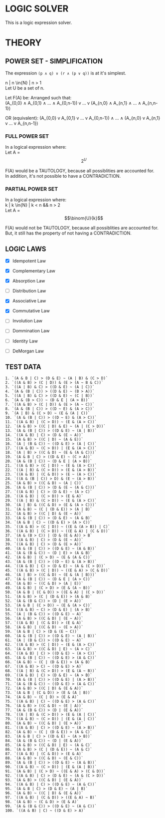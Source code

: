 # LOGIC SOLVER
This is a logic expression solver.

# THEORY
## POWER SET - SIMPLIFICATION
The expression `(p ∧ q) ∨ (r ∧ (p ∨ q))` is at it's simplest.

n | n \in{N} | n > 1  
Let U be a set of n.

Let F(A) be:
Arranged such that:  
(A_{0,0} ∧ A_{0,1} ∧ ... ∧ A_{0,n-1}) v ... v (A_{n,0} ∧ A_{n,1} ∧ ... ∧ A_{n,n-1})  

OR (equivalent):
(A_{0,0} v A_{0,1} v ... v A_{0,n-1}) ∧ ... ∧ (A_{n,0} v A_{n,1} v ... v A_{n,n-1})  

### FULL POWER SET
In a logical expression where:  
Let A = $$2^{U}$$  

F(A) would be a TAUTOLOGY, because all possiblities are accounted for.  
In addition, it's not possible to have a CONTRADICTION.  

### PARTIAL POWER SET
In a logical expression where:  
k | k \in{N} | k < n && n > 2  
Let A = $$\binom{U}{k}$$  

F(A) would not be TAUTOLOGY, because all possiblities are accounted for.  
But, it still has the property of not having a CONTRADICTION.  

## LOGIC LAWS
- [x] Idempotent Law
- [x] Complementary Law
- [x] Absorption Law
- [ ] Distribution Law
- [x] Associative Law
- [x] Commutative Law
- [ ] Involution Law
- [ ] Dommination Law
- [ ] Identity Law
- [ ] DeMorgan Law




## TEST DATA
```
1. `(A & B | C) > (D & E) ~ (A | B) & (C > D)`
2. `((A & B) > (C | D)) & (E > (A ~ B & C))`
3. `((A | B) & C) > ((D & E) ~ (A | C))`
4. `(A & (B | C)) > ((D & E) ~ (B > A))`
5. `((A | B) & C) > ((D & E) ~ (C | B))`
6. `(A & (B > C)) ~ (D & E | (A > B))`
7. `((A & B) > (C | D)) & (E > (A ~ C))`
8. `(A & (B | C)) > ((D ~ E) & (A > C))`
9. `(A | B) & (C > D) ~ (E & (A | C))`
10. `(A & (B | C)) > ((D ~ E) & (A > C))`
11. `((A & B) | (C > D)) ~ (E & (A > C))`
12. `(A & B) > ((C | D) & E) ~ (A | (C > D))`
13. `(A & (B | C)) > ((D & E) ~ (A | B))`
14. `((A & B) | C) > (D & (E ~ A))`
15. `(A & B) > ((C | D) ~ (A & E))`
16. `(A | (B & C)) ~ ((D & E) > (A | C))`
17. `((A & B) ~ (C > D)) | (E & (A > C))`
18. `(A | B) > ((C & D) ~ (E & (A & C)))`
19. `(A & B | C) > ((D & E) ~ (C > A))`
20. `(A & (B | C)) ~ (D & E | (A > B))`
21. `((A & B) > (C | D)) ~ (E & (A > C))`
22. `((A | B) & (C > D)) > (E & (A > B))`
23. `((A & B) | (C & D)) > (E ~ (A > C))`
24. `((A & (B | C)) > D) & (E ~ (A > B))`
25. `(A & B) > ((C & D) ~ (A | C))`
26. `(A & (B | C)) > (D & (E ~ (A & C)))`
27. `((A & B) | C) > (D & E) ~ (A > C)`
28. `((A & B) | (C > D)) > (E & A)`
29. `((A | B) & (C > D)) ~ (E & (A > C))`
30. `(A | B) & ((C & D) > (E & (A > C)))`
31. `(A & B) ~ (C | (D & E)) > (A | B)`
32. `(A & B) > ((C | D) & (E ~ A))`
33. `(A & (B | C)) > (D & E) ~ (A & B)`
34. `(A & B | C) ~ ((D & E) > (A > C))`
35. `((A & B) > (C | D)) ~ ((E & (A > B)) | C)`
36. `((A & B) | (C > D)) ~ ((E & A) | (C & D))`
37. `(A & (B > C)) | (D & (E & A)) > B`
38. `((A & B) | C) > (D & (E ~ A))`
39. `((A & B) | C) > (D & (E > A))`
40. `(A & (B | C)) > ((D & E) ~ (A & B))`
41. `(A & (B & C)) ~ (D | E) > (A & B)`
42. `(A & B) | (C > D) ~ (E & (A & C))`
43. `(A & (B | C)) > ((D ~ E) & (A > B))`
44. `((A & B) | C) > (D & E) ~ (A & (C > D))`
45. `((A & B) > (C | D)) ~ ((E & A) > (C & D))`
46. `(A | B) > ((C & D) ~ (E & (A | B)))`
47. `(A & (B | C)) ~ (D & E | (A > C))`
48. `(A & B) ~ ((C & D) > (A | E))`
49. `(A & B) | (C > D) > (E & (A ~ B))`
50. `(A & B | (C & D)) > ((E & A) | (C > D))`
51. `(A & B) > (C | (D & E)) > (A & B)`
52. `(A & (B & C)) > (D | (E > A))`
53. `(A & B | (C > D)) ~ (E & (A > C))`
54. `((A & B) ~ C) > (D & E) | (A > B)`
55. `(A | (B & C)) > ((D & E) ~ A)`
56. `(A & B) > ((C & D) | (E ~ A))`
57. `((A & B) | (C & D)) > (E & A)`
58. `(A & B) | ((C & D) ~ (E > A))`
59. `(A & B | C) > (D & (E ~ C))`
60. `(A & (B | C)) > ((D & E) ~ (A | B))`
61. `(A | (B & C)) > ((D & E) ~ A)`
62. `((A & B) > (C | D)) ~ (E & (A > C))`
63. `(A & B) > ((C & D) | E) ~ (A > C)`
64. `((A & B) | C) > ((D & E) ~ (A > C))`
65. `(A & (B | C)) ~ ((D & E) > (A & C))`
66. `(A & B) ~ (C | (D & E)) > (A & B)`
67. `((A & B) > C) ~ ((D & E) > A)`
68. `((A | B) & (C > D)) > (E & (A ~ B))`
69. `((A & B) | C) > (D & E) ~ (A > B)`
70. `(A & (B | C)) > ((D & E) | (A > B))`
71. `(A & (B & C)) ~ ((D & E) > (A & C))`
72. `(A & B) > ((C | D) & (E & A))`
73. `(A & B | (C & D)) > (E & (A | B))`
74. `(A & B) ~ (C | D) > (E & A)`
75. `((A & B) | C) ~ ((D & E) > (A & C))`
76. `(A & B) > ((C & D) ~ (E | A))`
77. `(A & (B & C)) > (D | (E & A))`
78. `((A | B) & (C > D)) > (E & (A | C))`
79. `((A & B) ~ (C > D)) | (E & (A | C))`
80. `(A & B) ~ ((C & D) | (E > A))`
81. `((A & B) | C) > ((D & E) ~ (A > B))`
82. `(A & B) ~ (C | (D & E)) > (A & C)`
83. `(A & B | C) > ((D & E) ~ (A > B))`
84. `(A & (B & C)) ~ (D | (E & A))`
85. `(A & B) > ((C & D) | E) ~ (A & C)`
86. `(A & B) > (C | (D & E)) ~ (A & C)`
87. `((A & B) | (C & D)) > (E & A)`
88. `(A & B) > ((C & D) ~ (E & C))`
89. `(A & (B | C)) > ((D & E) ~ (A & B))`
90. `((A & B) ~ (C > D)) | (E & (A | B))`
91. `(A & B) | (C > D) ~ ((E & A) > (C & D))`
92. `((A & B) | C) > (D & E) ~ (A & (C > D))`
93. `(A & B) > ((C & D) | (E & A))`
94. `((A & B) | C) > ((D & E) ~ (A & C))`
95. `(A & B | C) > (D & E) ~ (A | B)`
96. `(A & B) ~ ((C | D) & (E & A))`
97. `((A & B) | (C & D)) > ((E & A) ~ B)`
98. `(A & B) ~ (C & D) > (E & A)`
99. `(A & (B & C)) > ((D & E) ~ (A & C))`
100. `((A & B) | C) ~ ((D & E) > A)`
```
